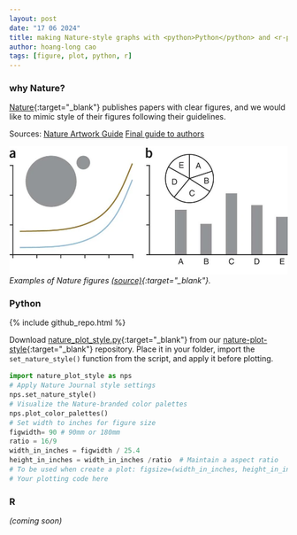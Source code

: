 ```yaml
---
layout: post
date: "17 06 2024"
title: making Nature-style graphs with <python>Python</python> and <r-project>R</r-project>
author: hoang-long cao
tags: [figure, plot, python, r]
---
```


### why Nature?

[Nature](https://nature.com){:target="_blank"} publishes papers with clear figures, and we would like to mimic style of their figures following their guidelines.

Sources: [Nature Artwork Guide](https://www.nature.com/documents/natrev-artworkguide.pdf) [Final guide to authors](https://www.nature.com/documents/Final_guide_to_authors.pdf)

![narure-example-figure](../images/nature-figures-example.png)
*Examples of Nature figures [(source)](https://www.nature.com/articles/nmeth0910-665){:target="_blank"}.*

### Python
{% include github_repo.html %}

<script>
document.addEventListener('DOMContentLoaded', function() {
    const repoUrl = 'https://api.github.com/repos/hoanglongcao/nature-plot-style';  // Customize this URL as needed
    fetchGitHubRepoDetails(repoUrl);
});
</script>

Download [nature_plot_style.py](https://raw.githubusercontent.com/hoanglongcao/nature-plot-style/main/nature_plot_style.py){:target="_blank"} from our [nature-plot-style](https://github.com/hoanglongcao/nature-plot-style){:target="_blank"} repository. Place it in your folder, import the `set_nature_style()` function from the script, and apply it before plotting.

``` python
import nature_plot_style as nps  
# Apply Nature Journal style settings
nps.set_nature_style()
# Visualize the Nature-branded color palettes
nps.plot_color_palettes()
# Set width to inches for figure size
figwidth= 90 # 90mm or 180mm
ratio = 16/9
width_in_inches = figwidth / 25.4
height_in_inches = width_in_inches /ratio  # Maintain a aspect ratio
# To be used when create a plot: figsize=(width_in_inches, height_in_inches)
# Your plotting code here
```

### R
*(coming soon)*
